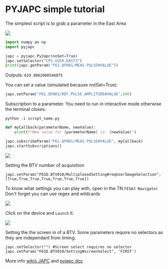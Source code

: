 # PYJAPC simple tutorial

The simplest script is to grab a parameter in the East Area

![](https://codimd.web.cern.ch/uploads/upload_7e7d5cf2392aa472e14e7febb3dc5f5c.png)


``` python
import numpy as np
import pyjapc

japc = pyjapc.PyJapc(noSet=True)
japc.setSelector("CPS.USER.EAST3")
print(japc.getParam("F61.QFN01/MEAS.PULSE#VALUE"))
```

Outputs: ``` 619.9862060546875 ```

You can set a value (simulated because notSet=True):

``` python
japc.setParam("F61.QFN01/REF.PULSE.AMPLITUDE#VALUE",600) 
```

Subscription to a parameter. You need to run in interactive mode otherwise the terminal closes:

```
python -i script_name.py
```

``` python
def myCallback(parameterName, newValue):
	print(f"New value for {parameterName} is: {newValue}")

japc.subscribeParam("F61.QFN01/MEAS.PULSE#VALUE", myCallback)
japc.startSubscriptions()
```

![](https://codimd.web.cern.ch/uploads/upload_ebad2911833be0a5277d0f019db9d932.png)

Setting the BTV number of acquisition

```
japc.setParam("F61D.BTV010/MultiplexedSetting#reqUserImageSelection", [True,True,True,True,True,True,True])
```

To know what settings you can play with, open in the TN ```FESA3 Navigator```
Don't forget you can use regex and wildcards

![](https://codimd.web.cern.ch/uploads/upload_ab685749bf83d989a3d929a57c9a67fd.png)

Click on the device and ``` Launch ``` it.

![](https://codimd.web.cern.ch/uploads/upload_d295bd959830d301737bae3ed36b3e15.png)

Setting the the screen in of a BTV.
Some parameters require no selectors as they are independant from timing.

```
japc.setSelector("") #Screen select requires no selector
japc.setParam("F61D.BTV010/Setting#screenSelect", 'FIRST')
```

More info [wikis JAPC](https://wikis.cern.ch/display/JAPC/Basic+Actions#BasicActions-Selectors) and [pyjapc doc](https://acc-py.web.cern.ch/gitlab/scripting-tools/pyjapc/docs/stable/api_docs/pyjapc.PyJapc.setParam.html?highlight=enum)